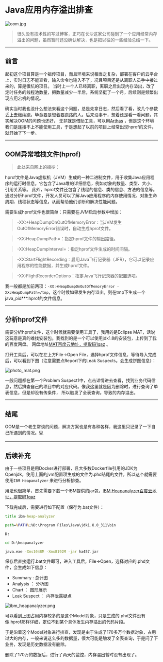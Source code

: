 # Java应用内存溢出排查

![oom.jpg](https://s2.loli.net/2024/03/19/zcqIgZBAveaYpuE.jpg)

> 很久没有技术性的写过博客，正巧在长沙这家公司碰到了一个应用经常内存溢出的问题，虽然暂时还没确认解决，也是把以往的一些经验总结一下。

---

## 前言

起初这个项目算是一个祖传项目，而且环境来说相当之复杂，部署在客户的云平台上，实时日志不能查看，输入命令也输入不了，况且项目还是从离职人员手中接过来的，算是很坑的项目。
当时上一个人已经离职，离职之后出现内存溢出，改了定时任务的线程池数量，把数量减少一半后，系统坚挺了一个月，后续则是频繁出现应用宕机的情况。

确实当时我也没什么想法来看这个问题，总是先拿日志，然后看了看，改几个参数丢上去继续跑，毕竟要是想着要跑路的人。后来没事干，想着还是看一看问题，其实解决OOM的问题也还好，
无非就是借助工具，可以用[Arthas](https://arthas.aliyun.com/) ，但是这个环境我们是连接不上不能使用工具，于是想起了以前的项目上经常出现hprof的文件，就开始了下一步。

---

## OOM异常堆栈文件(hprof)

> 此处来自网上的摘抄：

hprof文件是Java虚拟机（JVM）生成的一种二进制文件，用于收集Java应用程序的运行时信息。它包含了Java堆的详细信息，例如对象的数量、类型、大小、引用关系等。
此外，hprof文件还包含了线程的信息、类的信息、方法的信息等。通过分析hprof文件，开发人员可以了解Java应用程序的内存使用情况、对象生命周期、线程状态等信息，从而帮助他们诊断和解决性能问题。

需要生成hprof文件也很简单：只需要在JVM启动参数中增加：

> -XX:+HeapDumpOnOutOfMemoryError：当JVM发生OutOfMemoryError错误时，自动生成hprof文件。

> -XX:HeapDumpPath=<path>：指定hprof文件的输出路径。

> -XX:HeapDumpInterval=<seconds>：指定hprof文件生成的时间间隔。

> -XX:StartFlightRecording：启用Java飞行记录器（JFR），它可以记录应用程序的性能数据，并生成hprof文件。

> -XX:FlightRecorderOptions：指定Java飞行记录器的配置选项。

我一般都是加前两项：`-XX:+HeapDumpOnOutOfMemoryError -XX:HeapDumpPath=/tmp`，这个时候如果发生内存溢出，则在tmp下生成一个java_pid***.hprof的文件信息。
 
---

## 分析hprof文件

需要分析hprof文件，这个时候就需要使用工具了，我用的是Eclipse MAT，话说这玩意是真的难找安装包。我找到的是一个可以使用jdk1.8的安装包，上传到了我的百度网盘。
网盘地址[MAT百度云地址，提取码1qaz](https://pan.baidu.com/s/14TS2LK0WTgYdwsnE9hYlCQ) 。

打开工具后，可以在左上方File->Open File，选择hprof文件信息，等待导入完成后，可以看到下图（注意需要点Report下的Leak Suspects，会生成饼图信息）：

![photo_mat.png](https://s2.loli.net/2024/03/20/Ll8XR2BC7Y9EcoS.png)

一般问题都在第一个Problem Suspect1中，点击详情进去查看，找到业务代码信息，然后排查自己的项目中的对应代码。像我这里就是因为删除时，进行查询了单表信息，但是却没有传条件，
所以触发了全表查询，导致的内存溢出。

---

## 结尾

OOM是一个老生常谈的问题，解决方案也是有各种各样，我这里只记录了一下自己所遇到的情况。💻

--- 

## 后续补充

 由于一些项目是用Docker进行部署，且大多数Dockerfile引用的JDK为Openjdk，使用上面的jvm配置项生成的文件为.phd结尾的文件，所以这个就需要使用`IBM Heapanalyzer` 来进行分析排查。

用法也很简单，首先需要下载一个IBM提供的jar包，[IBM Heapanalyzer百度云地址，提取码1qaz](https://pan.baidu.com/s/15cFeQlymp41782MjC8unYg)

下载完成后，需要进行如下配置（保存为.bat文件）：

```bat
title ibm-heap-analyzer

path=%PATH%;%D:\Program Files\Java\jdk1.8.0_311\bin

D:

cd D:\heapanalyzer

java.exe -Xms1048M -Xmx8192M -jar ha457.jar
```

 保存后直接运行.bat文件即可，进入工具后，File->Open，选择对应的.phd文件，会生成如下信息：

- Summary : 总计图
- Analysis ： 分析图
- Chart ： 图形展示
- Leak Suspect ： 内存泄露疑点

![ibm_heapanalyzer.png](https://s2.loli.net/2024/03/25/hjoiTAEBrxHsaOS.png)

 可以看到上图占用内存较多的是这个Model对象，只是生成的.phd文件没有像.hprof那样详细，定位不到某个具体发生内存溢出的代码片段。

 于是沿着这个Model对象进行排查，发现是由于生成了170多万个数据对象，占用过大的内存，一般来说这么多的数据量，很大可能是触发了全表查询，于是问了下业务，发现是历史数据没有删除。
 
 删除了170万的数据后，进行了两天的监控，内存溢出暂时没有出现了。
